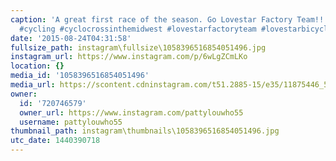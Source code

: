 ```yaml
---
caption: 'A great first race of the season. Go Lovestar Factory Team!!!!! #cyclocrosschicago
  #cycling #cyclocrossinthemidwest #lovestarfactoryteam #lovestarbicyclebags'
date: '2015-08-24T04:31:58'
fullsize_path: instagram\fullsize\1058396516854051496.jpg
instagram_url: https://www.instagram.com/p/6wLgZCmLKo
location: {}
media_id: '1058396516854051496'
media_url: https://scontent.cdninstagram.com/t51.2885-15/e35/11875446_556408161174934_424142978_n.jpg?ig_cache_key=MTA1ODM5NjUxNjg1NDA1MTQ5Ng%3D%3D.2
owner:
  id: '720746579'
  owner_url: https://www.instagram.com/pattylouwho55
  username: pattylouwho55
thumbnail_path: instagram\thumbnails\1058396516854051496.jpg
utc_date: 1440390718
---
```

